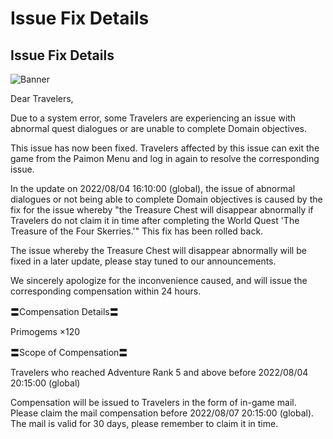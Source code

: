 # Issue Fix Details
## Issue Fix Details
![Banner](https://sdk.hoyoverse.com/upload/announcement/2021/06/25/8e60989f6665a150a0e7020459098b25_9055589054387777697.jpg)

Dear Travelers,

Due to a system error, some Travelers are experiencing an issue with abnormal quest dialogues or are unable to complete Domain objectives.

This issue has now been fixed. Travelers affected by this issue can exit the game from the Paimon Menu and log in again to resolve the corresponding issue.

In the update on 2022/08/04 16:10:00 (global), the issue of abnormal dialogues or not being able to complete Domain objectives is caused by the fix for the issue whereby "the Treasure Chest will disappear abnormally if Travelers do not claim it in time after completing the World Quest 'The Treasure of the Four Skerries.'" This fix has been rolled back.

The issue whereby the Treasure Chest will disappear abnormally will be fixed in a later update, please stay tuned to our announcements.

We sincerely apologize for the inconvenience caused, and will issue the corresponding compensation within 24 hours.

〓Compensation Details〓

Primogems ×120

〓Scope of Compensation〓

Travelers who reached Adventure Rank 5 and above before 2022/08/04 20:15:00 (global)

Compensation will be issued to Travelers in the form of in-game mail. Please claim the mail compensation before 2022/08/07 20:15:00 (global). The mail is valid for 30 days, please remember to claim it in time.
